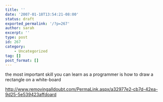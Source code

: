 ```yaml
---
title: ''
date: '2007-01-18T13:54:21-08:00'
status: draft
exported_permalink: '/?p=267'
author: sarah
excerpt: ''
type: post
id: 267
category:
    - Uncategorized
tag: []
post_format: []
---
```

the most important skill you can learn as a programmer is how to draw a rectangle on a white-board

http://www.removingalldoubt.com/PermaLink.aspx/a32977e2-cb7d-42ea-9d25-5e539423affdoard